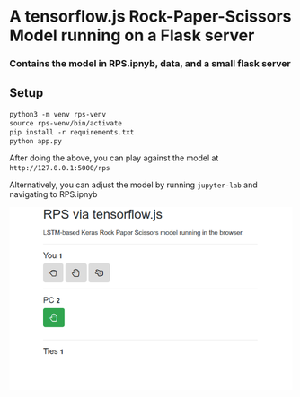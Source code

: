 # A tensorflow.js Rock-Paper-Scissors Model running on a Flask server

### Contains the model in RPS.ipnyb, data, and a small flask server

## Setup

```
python3 -m venv rps-venv
source rps-venv/bin/activate
pip install -r requirements.txt 
python app.py
```

After doing the above, you can play against the model at `http://127.0.0.1:5000/rps`

Alternatively, you can adjust the model by running `jupyter-lab` and navigating to RPS.ipnyb


![Screenshot](/screenshot.png?raw=true "Screenshot")
